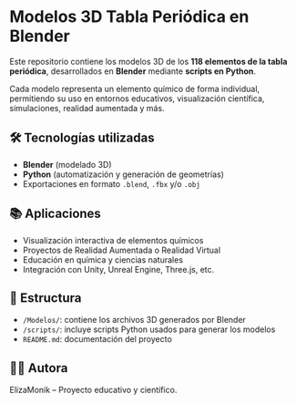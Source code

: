 # Modelos 3D Tabla Periódica en Blender

Este repositorio contiene los modelos 3D de los **118 elementos de la tabla periódica**, desarrollados en **Blender** mediante **scripts en Python**.

Cada modelo representa un elemento químico de forma individual, permitiendo su uso en entornos educativos, visualización científica, simulaciones, realidad aumentada y más.

## 🛠 Tecnologías utilizadas

- **Blender** (modelado 3D)
- **Python** (automatización y generación de geometrías)
- Exportaciones en formato `.blend`, `.fbx` y/o `.obj`

## 📚 Aplicaciones

- Visualización interactiva de elementos químicos
- Proyectos de Realidad Aumentada o Realidad Virtual
- Educación en química y ciencias naturales
- Integración con Unity, Unreal Engine, Three.js, etc.

## 📂 Estructura

- `/Modelos/`: contiene los archivos 3D generados por Blender
- `/scripts/`: incluye scripts Python usados para generar los modelos
- `README.md`: documentación del proyecto

## 👩‍💻 Autora

ElizaMonik – Proyecto educativo y científico.

